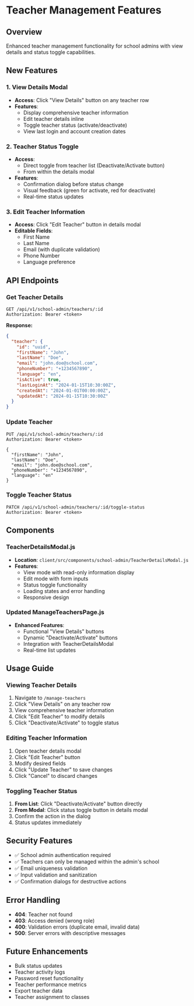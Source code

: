 # Teacher Management Features

## Overview
Enhanced teacher management functionality for school admins with view details and status toggle capabilities.

## New Features

### 1. View Details Modal
- **Access**: Click "View Details" button on any teacher row
- **Features**:
  - Display comprehensive teacher information
  - Edit teacher details inline
  - Toggle teacher status (activate/deactivate)
  - View last login and account creation dates

### 2. Teacher Status Toggle
- **Access**: 
  - Direct toggle from teacher list (Deactivate/Activate button)
  - From within the details modal
- **Features**:
  - Confirmation dialog before status change
  - Visual feedback (green for activate, red for deactivate)
  - Real-time status updates

### 3. Edit Teacher Information
- **Access**: Click "Edit Teacher" button in details modal
- **Editable Fields**:
  - First Name
  - Last Name
  - Email (with duplicate validation)
  - Phone Number
  - Language preference

## API Endpoints

### Get Teacher Details
```
GET /api/v1/school-admin/teachers/:id
Authorization: Bearer <token>
```

**Response:**
```json
{
  "teacher": {
    "id": "uuid",
    "firstName": "John",
    "lastName": "Doe",
    "email": "john.doe@school.com",
    "phoneNumber": "+1234567890",
    "language": "en",
    "isActive": true,
    "lastLoginAt": "2024-01-15T10:30:00Z",
    "createdAt": "2024-01-01T00:00:00Z",
    "updatedAt": "2024-01-15T10:30:00Z"
  }
}
```

### Update Teacher
```
PUT /api/v1/school-admin/teachers/:id
Authorization: Bearer <token>

{
  "firstName": "John",
  "lastName": "Doe",
  "email": "john.doe@school.com",
  "phoneNumber": "+1234567890",
  "language": "en"
}
```

### Toggle Teacher Status
```
PATCH /api/v1/school-admin/teachers/:id/toggle-status
Authorization: Bearer <token>
```

## Components

### TeacherDetailsModal.js
- **Location**: `client/src/components/school-admin/TeacherDetailsModal.js`
- **Features**:
  - View mode with read-only information display
  - Edit mode with form inputs
  - Status toggle functionality
  - Loading states and error handling
  - Responsive design

### Updated ManageTeachersPage.js
- **Enhanced Features**:
  - Functional "View Details" buttons
  - Dynamic "Deactivate/Activate" buttons
  - Integration with TeacherDetailsModal
  - Real-time list updates

## Usage Guide

### Viewing Teacher Details
1. Navigate to `/manage-teachers`
2. Click "View Details" on any teacher row
3. View comprehensive teacher information
4. Click "Edit Teacher" to modify details
5. Click "Deactivate/Activate" to toggle status

### Editing Teacher Information
1. Open teacher details modal
2. Click "Edit Teacher" button
3. Modify desired fields
4. Click "Update Teacher" to save changes
5. Click "Cancel" to discard changes

### Toggling Teacher Status
1. **From List**: Click "Deactivate/Activate" button directly
2. **From Modal**: Click status toggle button in details modal
3. Confirm the action in the dialog
4. Status updates immediately

## Security Features
- ✅ School admin authentication required
- ✅ Teachers can only be managed within the admin's school
- ✅ Email uniqueness validation
- ✅ Input validation and sanitization
- ✅ Confirmation dialogs for destructive actions

## Error Handling
- **404**: Teacher not found
- **403**: Access denied (wrong role)
- **400**: Validation errors (duplicate email, invalid data)
- **500**: Server errors with descriptive messages

## Future Enhancements
- Bulk status updates
- Teacher activity logs
- Password reset functionality
- Teacher performance metrics
- Export teacher data
- Teacher assignment to classes 